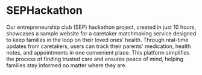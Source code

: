 # SEPHackathon

Our entrepreneurship club (SEP) hackathon project, created in just 10 hours, showcases a sample website for a caretaker matchmaking service designed to keep families in the loop on their loved ones’ health. Through real-time updates from caretakers, users can track their parents' medication, health notes, and appointments in one convenient place. This platform simplifies the process of finding trusted care and ensures peace of mind, helping families stay informed no matter where they are.
